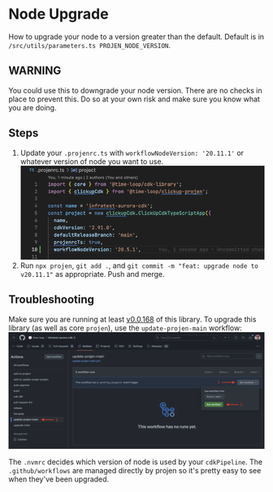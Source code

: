 # Node Upgrade

How to upgrade your node to a version greater than the default.
Default is in `/src/utils/parameters.ts PROJEN_NODE_VERSION`.

## WARNING

You could use this to downgrade your node version.
There are no checks in place to prevent this.
Do so at your own risk and make sure you know what you are doing.

## Steps

1. Update your `.projenrc.ts` with `workflowNodeVersion: '20.11.1'` or whatever version of node you want to use.
![.projenrc.ts](./projenrcts.png)
1. Run `npx projen`, `git add .`, and `git commit -m "feat: upgrade node to v20.11.1"` as appropriate. Push and merge.

## Troubleshooting

Make sure you are running at least [v0.0.168](https://github.com/time-loop/clickup-projen/releases/tag/v0.0.168) of this library.
To upgrade this library (as well as core `projen`), use the `update-projen-main` workflow: ![update-projen-main](./update-projen-main.png)

The `.nvmrc` decides which version of node is used by your `cdkPipeline`. The `.github/workflows` are managed directly by projen so it's pretty easy to see when they've been upgraded.
